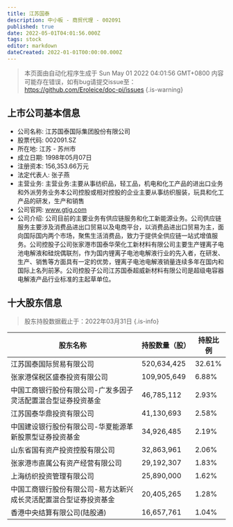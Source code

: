 ```yaml
---
title: 江苏国泰
description: 中小板 - 商贸代理 - 002091
published: true
date: 2022-05-01T04:01:56.000Z
tags: stock
editor: markdown
dateCreated: 2022-01-01T00:00:00.000Z
---
```


> 本页面由自动化程序生成于 Sun May 01 2022 04:01:56 GMT+0800
> 内容可能存在错误，如有bug请提交issue至：https://github.com/Eroleice/doc-pi/issues
{.is-warning}

## 上市公司基本信息
- 公司名称: 江苏国泰国际集团股份有限公司
- 股票代码: 002091.SZ
- 所在地: 江苏 - 苏州市
- 成立日期: 1998年05月07日
- 注册资本: 156,353.66万元
- 法定代表人: 张子燕
- 主营业务: 主营业务:主要从事纺织品，轻工品，机电和化工产品的进出口业务和外派劳务业务本公司控股或相对控股的企业主要从事纺织服装，玩具和化工产品的研发，生产和销售
- 公司官网: www.gtig.com
- 公司介绍: 公司目前的主要业务有供应链服务和化工新能源业务。公司供应链服务主要涉及消费品进出口贸易以及电商平台，以消费品进出口贸易为主，面向国际国内两个市场，聚焦生活消费品，致力于提供全供应链一站式增值服务。公司控股子公司张家港市国泰华荣化工新材料有限公司主要生产锂离子电池电解液和硅烷偶联剂，作为国内锂离子电池电解液行业的先入者，在研发、生产、销售等方面具有一定的优势，锂离子电池电解液销量连续多年在国内和国际上名列前茅。公司控股子公司江苏国泰超威新材料有限公司是超级电容器电解液产品行业标准的主起草单位。


## 十大股东信息
> 股东持股数据截止于：2022年03月31日
{.is-info}

| 股东名称 | 持股数量（股） | 持股比例 |
| --- | --- | --- |
| 江苏国泰国际贸易有限公司 | 520,634,425 | 32.61% |
| 张家港保税区盛泰投资有限公司 | 109,905,649 | 6.88% |
| 中国工商银行股份有限公司-广发多因子灵活配置混合型证券投资基金 | 46,785,112 | 2.93% |
| 江苏国泰华鼎投资有限公司 | 41,130,693 | 2.58% |
| 中国建设银行股份有限公司-华夏能源革新股票型证券投资基金 | 34,926,485 | 2.19% |
| 山东省国有资产投资控股有限公司 | 32,863,961 | 2.06% |
| 张家港市直属公有资产经营有限公司 | 29,192,307 | 1.83% |
| 上海纺织投资管理有限公司 | 25,890,000 | 1.62% |
| 中国工商银行股份有限公司-易方达新兴成长灵活配置混合型证券投资基金 | 20,405,265 | 1.28% |
| 香港中央结算有限公司(陆股通) | 16,657,761 | 1.04% |




